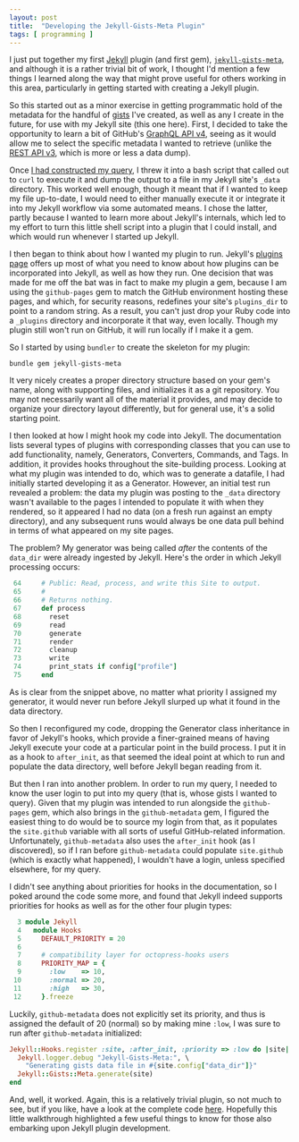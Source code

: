 ```yaml
---
layout: post
title:  "Developing the Jekyll-Gists-Meta Plugin"
tags: [ programming ] 
---
```

I just put together my first [Jekyll](https://jekyllrb.com/) plugin (and first gem), [`jekyll-gists-meta`](https://github.com/jamesluberda/jekyll-gists-meta), and although it is a rather trivial bit of work, I thought I'd mention a few things I learned along the way that might prove useful for others working in this area, particularly in getting started with creating a Jekyll plugin.

So this started out as a minor exercise in getting programmatic hold of the metadata for the handful of [gists](https://gist.github.com/discover) I've created, as well as any I create in the future, for use with my Jekyll site (this one here). First, I decided to take the opportunity to learn a bit of GitHub's [GraphQL API v4](https://developer.github.com/v4/), seeing as it would allow me to select the specific metadata I wanted to retrieve (unlike the [REST API v3](https://developer.github.com/v3/), which is more or less a data dump).

Once [I had constructed my query](https://gist.github.com/jamesluberda/d73376298e22e3fc4abbca590b97d5e0), I threw it into a bash script that called out to `curl` to execute it and dump the output to a file in my Jekyll site's `_data` directory. This worked well enough, though it meant that if I wanted to keep my file up-to-date, I would need to either manually execute it or integrate it into my Jekyll workflow via some automated means. I chose the latter, partly because I wanted to learn more about Jekyll's internals, which led to my effort to turn this little shell script into a plugin that I could install, and which would run whenever I started up Jekyll. 

I then began to think about how I wanted my plugin to run. Jekyll's [plugins page](https://jekyllrb.com/docs/plugins/) offers up most of what you need to know about how plugins can be incorporated into Jekyll, as well as how they run. One decision that was made for me off the bat was in fact to make my plugin a gem, because I am using the `github-pages` gem to match the GitHub environment hosting these pages, and which, for security reasons, redefines your site's `plugins_dir` to point to a random string. As a result,  you can't just drop your Ruby code into a `_plugins` directory and incorporate it that way, even locally. Though my plugin still won't run on GitHub, it will run locally if I make it a gem.

So I started by using `bundler` to create the skeleton for my plugin:

```
bundle gem jekyll-gists-meta
```
It very nicely creates a proper directory structure based on your gem's name, along with supporting files, and initializes it as a git repository. You may not necessarily want all of the material it provides, and may decide to organize your directory layout differently, but for general use, it's a solid starting point.

I then looked at how I might hook my code into Jekyll. The documentation lists several types of plugins with corresponding classes that you can use to add functionality, namely, Generators, Converters, Commands, and Tags. In addition, it provides hooks throughout the site-building process. Looking at what my plugin was intended to do, which was to generate a datafile, I had initially started developing it as a Generator. However, an initial test run revealed a problem: the data my plugin was posting to the `_data` directory wasn't available to the pages I intended to populate it with when they rendered, so it appeared I had no data (on a fresh run against an empty directory), and any subsequent runs would always be one data pull behind in terms of what appeared on my site pages.

The problem? My generator was being called *after* the contents of the `data_dir` were already ingested by Jekyll. Here's the order in which Jekyll processing occurs:


```ruby
 64     # Public: Read, process, and write this Site to output.
 65     #
 66     # Returns nothing.
 67     def process
 68       reset
 69       read
 70       generate
 71       render
 72       cleanup
 73       write
 74       print_stats if config["profile"]
 75     end
```

 As is clear from the snippet above, no matter what priority I assigned my generator, it would never run before Jekyll slurped up what it found in the data directory.
  
 So then I reconfigured my code, dropping the Generator class inheritance in favor of Jekyll's hooks, which provide a finer-grained means of having Jekyll execute your code at a particular point in the build process. I put it in as a hook to `after_init`, as that seemed the ideal point at which to run and populate the data directory, well before Jekyll began reading from it.
 
But then I ran into another problem. In order to run my query, I needed to know the user login to put into my query (that is, whose gists I wanted to query). Given that my plugin was intended to run alongside the `github-pages` gem, which also brings in the `github-metadata` gem, I figured the easiest thing to do would be to source my login from that, as it populates the `site.github` variable with all sorts of useful GitHub-related information. Unfortunately, `github-metadata` also uses the `after_init` hook (as I discovered), so if I ran before `github-metadata` could populate `site.github` (which is exactly what happened), I wouldn't have a login, unless specified elsewhere, for my query.

I didn't see anything about priorities for hooks in the documentation, so I poked around the code some more, and found that Jekyll indeed supports priorities for hooks as well as for the other four plugin types:


```ruby
  3 module Jekyll
  4   module Hooks
  5     DEFAULT_PRIORITY = 20
  6 
  7     # compatibility layer for octopress-hooks users
  8     PRIORITY_MAP = {
  9       :low    => 10,
 10       :normal => 20,
 11       :high   => 30,
 12     }.freeze
```

Luckily, `github-metadata` does not explicitly set its priority, and thus is assigned the default of 20 (normal) so by making mine `:low`, I was sure to run after `github-metadata` initialized:

```ruby
Jekyll::Hooks.register :site, :after_init, :priority => :low do |site|
  Jekyll.logger.debug "Jekyll-Gists-Meta:", \
    "Generating gists data file in #{site.config["data_dir"]}"
  Jekyll::Gists::Meta.generate(site)
end
```

And, well, it worked. Again, this is a relatively trivial plugin, so not much to see, but if you like, have a look at the complete code [here](https://github.com/jamesluberda/jekyll-gists-meta). Hopefully this little walkthrough highlighted a few useful things to know for those also  embarking upon Jekyll plugin development.
